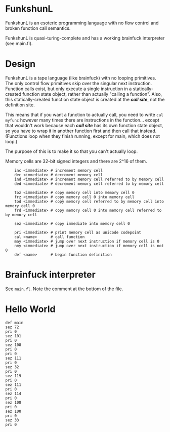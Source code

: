 # FunkshunL
FunkshunL is an esoteric programming language with no flow control and broken function call semantics.

FunkshunL is quasi-turing-complete and has a working brainfuck interpreter (see main.fl).

# Design

FunkshunL is a tape language (like brainfuck) with no looping primitives. The only control flow primitives skip over the singular next instruction. Function calls exist, but only execute a single instruction in a statically-created function state object, rather than actually "calling a function". Also, this statically-created function state object is created at the ***call site***, not the definition site.

This means that if you want a function to actually call, you need to write `cal myfunc` however many times there are instructions in the function... except that wouldn't work because each ***call site*** has its own function state object, so you have to wrap it in another function first and then call that instead. (Functions loop when they finish running, except for main, which does not loop.)

The purpose of this is to make it so that you can't actually loop.

Memory cells are 32-bit signed integers and there are 2^16 of them.

```
    inc <immediate> # increment memory cell
    dec <immediate> # decrement memory cell
    ind <immediate> # increment memory cell referred to by memory cell
    ded <immediate> # decrement memory cell referred to by memory cell
    
    toz <immediate> # copy memory cell into memory cell 0
    frz <immediate> # copy memory cell 0 into memory cell
    tod <immediate> # copy memory cell referred to by memory cell into memory cell 0
    frd <immediate> # copy memory cell 0 into memory cell referred to by memory cell
    
    sez <immediate> # copy immediate into memory cell 0
    
    pri <immediate> # print memory cell as unicode codepoint
    cal <name>      # call function
    may <immediate> # jump over next instruction if memory cell is 0
    nmy <immediate> # jump over next instruction if memory cell is not 0
    def <name>      # begin function definition
```

# Brainfuck interpreter

See `main.fl`. Note the comment at the bottom of the file.

# Hello World

```
def main
sez 72
pri 0
sez 101
pri 0
sez 108
pri 0
pri 0
sez 111
pri 0
sez 32
pri 0
sez 119
pri 0
sez 111
pri 0
sez 114
pri 0
sez 108
pri 0
sez 100
pri 0
sez 33
pri 0
```
